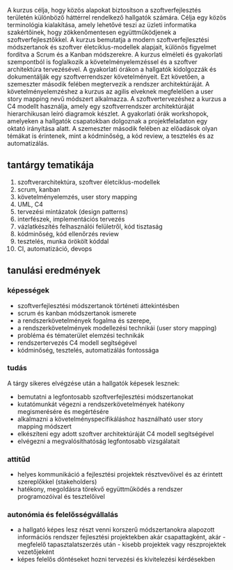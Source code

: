 A kurzus célja, hogy közös alapokat biztosítson a szoftverfejlesztés területén különböző háttérrel rendelkező hallgatók számára.
Célja egy közös terminológia kialakítása, amely lehetővé teszi az üzleti informatika szakértőinek, hogy zökkenőmentesen együttműködjenek a szoftverfejlesztőkkel.
A kurzus bemutatja a modern szoftverfejlesztési módszertanok és szoftver életciklus-modellek alapjait, különös figyelmet fordítva a Scrum és a Kanban módszerekre.
A kurzus elméleti és gyakorlati szempontból is foglalkozik a követelményelemzéssel és a szoftver architektúra tervezésével.
A gyakorlati órákon a hallgatók kidolgozzák és dokumentálják egy szoftverrendszer követelményeit.
Ezt követően, a szemeszter második felében megtervezik a rendszer architektúráját.
A követelményelemzéshez a kurzus az agilis elveknek megfelelően a user story mapping nevű módszert alkalmazza.
A szoftvertervezéshez a kurzus a C4 modellt használja, amely egy szoftverrendszer architektúráját hierarchikusan leíró diagramok készlet.
A gyakorlati órák workshopok, amelyeken a hallgatók csapatokban dolgoznak a projektfeladaton egy oktató irányítása alatt.
A szemeszter második felében az előadások olyan témákat is érintenek, mint a kódminőség, a kód review, a tesztelés és az automatizálás.

## tantárgy tematikája

1. szoftverarchitektúra, szoftver életciklus-modellek
2. scrum, kanban
3. követelményelemzés, user story mapping
4. UML, C4
5. tervezési mintázatok (design patterns)
6. interfészek, implementációs tervezés
7. vázlatkészítés felhasználói felületről, kód tisztaság
8. kódminőség, kód ellenőrzés review
9. tesztelés, munka örökölt kóddal
10. CI, automatizáció, devops

## tanulási eredmények

### képességek

- szoftverfejlesztési módszertanok történeti áttekintésben
- scrum és kanban módszertanok ismerete
- a rendszerkövetelmények fogalma és szerepe,
- a rendszerkövetelmények modellezési technikái (user story mapping)
- probléma és tématerület elemzési technikák
- rendszertervezés C4 modell segítségével
- kódminőség, tesztelés, automatizálás fontossága

### tudás

A tárgy sikeres elvégzése után a hallgatók képesek lesznek:

- bemutatni a legfontosabb szoftverfejlesztési módszertanokat
- kutatómunkát végezni a rendszerkövetelmények hatékony megismerésére és megértésére
- alkalmazni a követelményspecifikáláshoz használható user story mapping módszert
- elkészíteni egy adott szoftver architektúráját C4 modell segítségével
- elvégezni a megvalósíthatóság legfontosabb vizsgálatait

### attitűd

- helyes kommunikáció a fejlesztési projektek résztvevőivel és az érintett szereplőkkel (stakeholders)
- hatékony, megoldásra törekvő együttműködés a rendszer programozóival és tesztelőivel

### autonómia és felelősségvállalás

- a hallgató képes lesz részt venni korszerű módszertanokra alapozott információs rendszer fejlesztési projektekben akár csapattagként, akár - megfelelő tapasztalatszerzés után - kisebb projektek vagy részprojektek vezetőjeként
- képes felelős döntéseket hozni tervezési és kivitelezési kérdésekben
